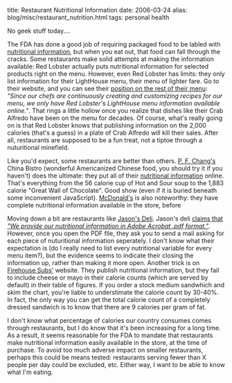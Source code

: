 title: Restaurant Nutritional Information
date: 2006-03-24
alias: blog/misc/restaurant_nutrition.html
tags: personal health

No geek stuff today....

The FDA has done a good job of requiring packaged food to be labled with 
<a href="http://www.fda.gov/opacom/backgrounders/foodlabel/newlabel.html">
nutritional information</a>, but when you eat out, that food can fall through
the cracks. Some restaurants make solid attempts at making the information
available: Red Lobster actually puts nutritional information for selected
products right on the menu. However, even Red Lobster has limits: they only
list information for their LightHouse menu, their menu of lighter fare. Go
to their website, and you can see their <a href="http://www.redlobster.com/company/prfaq.asp">
position on the rest of their menu</a>: <i>"Since our chefs are continuously
creating and customizing recipes for our menu, we only have Red Lobster's
LightHouse menu information available online."</i>. That rings a little hollow
once you realize that dishes like their Crab Alfredo have been on the menu for
decades. Of course, what's really going on is that Red Lobster knows that
publishing information on the 2,000 calories (that's a guess) in a plate
of Crab Alfredo will kill their sales. After all, restaurants are supposed
to be a fun treat, not a tiptoe through a nuturitional minefield.

Like you'd expect, some restaurants are better than others. <a
href="http://www.pfchangs.com"> P. F. Chang's</a> China Bistro
(wonderful Americanized Chinese food, you should try it if you
haven't) does the ultimate: they put all of their <a
href="http://www.pfchangs.com/cuisine/menu_main.html"> nutritional
information</a> online. That's everything from the 56 calorie cup of
Hot and Sour soup to the 1,883 calorie "Great Wall of Chocolate".
Good show (even if it is buried beneath some inconvenient
JavaScript). <a href="http://www.mcdonalds.com/">McDonald's</a> is
also noteworthy: they have complete nutritional information available
in the store, before

Moving down a bit are restaurants like <a
href="http://www.jasonsdeli.com">Jason's Deli</a>. Jason's deli <a
href="http://www.jasonsdeli.com/nutrition.html">claims that <i>"We
provide our nutritional information in Adobe Acrobat .pdf
format."</i></a>.  However, once you open the PDF file, they ask you
to send a mail asking for each piece of nuturitional information
seperately. I don't know what their expectation is (do I really need
to list every nutritional variable for every menu item?), but the
evidence seems to indicate their closing the information up, rather
than making it more open. Another trick is on <a
href="http://www.firehousesubs.com/"> Firehouse Subs'</a> website.
They publish nutritional information, but they fail to include cheese
or mayo in their calorie counts (which are served by default) in their
table of figures. If you order a stock medium sandwhich and skim the
chart, you're liable to understimate the calorie count by 30-40%. In
fact, the only way you can get the total calorie count of a completely
dressed sandwich is to know that there are 9 calories per gram of fat.

I don't know what percentage of calories our country consumes comes
through restaurants, but I do know that it's been increasing for a
long time. As a result, it seems reasonable for the FDA to mandate
that restaurants make nutritional information easily available in the
store, at the time of purchase. To avoid too much adverse impact on
smaller restaurants, perhaps this could be means tested: restaurants
serving fewer than X people per day could be excluded, etc.  Either
way, I want to be able to know what I'm eating.
